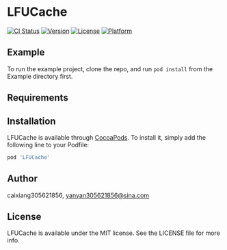 # LFUCache

[![CI Status](https://img.shields.io/travis/caixiang305621856/LFUCache.svg?style=flat)](https://travis-ci.org/caixiang305621856/LFUCache)
[![Version](https://img.shields.io/cocoapods/v/LFUCache.svg?style=flat)](https://cocoapods.org/pods/LFUCache)
[![License](https://img.shields.io/cocoapods/l/LFUCache.svg?style=flat)](https://cocoapods.org/pods/LFUCache)
[![Platform](https://img.shields.io/cocoapods/p/LFUCache.svg?style=flat)](https://cocoapods.org/pods/LFUCache)

## Example

To run the example project, clone the repo, and run `pod install` from the Example directory first.

## Requirements

## Installation

LFUCache is available through [CocoaPods](https://cocoapods.org). To install
it, simply add the following line to your Podfile:

```ruby
pod 'LFUCache'
```

## Author

caixiang305621856, yanyan305621856@sina.com

## License

LFUCache is available under the MIT license. See the LICENSE file for more info.
